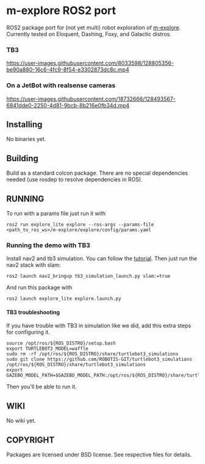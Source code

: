# m-explore ROS2 port

ROS2 package port for (not yet multi) robot exploration of [m-explore](https://github.com/hrnr/m-explore). Currently tested on Eloquent, Dashing, Foxy, and Galactic distros.


### TB3
https://user-images.githubusercontent.com/8033598/128805356-be90a880-16c6-4fc9-8f54-e3302873dc8c.mp4


### On a JetBot with realsense cameras
https://user-images.githubusercontent.com/18732666/128493567-6841dde0-2250-4d81-9bcb-8b216e0fb34d.mp4



Installing
----------

No binaries yet.

Building
--------

Build as a standard colcon package. There are no special dependencies needed
(use rosdep to resolve dependencies in ROS). 

RUNNING
-------
To run with a params file just run it with
```
ros2 run explore_lite explore --ros-args --params-file <path_to_ros_ws>/m-explore/explore/config/params.yaml
```

### Running the demo with TB3
Install nav2 and tb3 simulation. You can follow the [tutorial](https://navigation.ros.org/getting_started/index.html#installation).
Then just run the nav2 stack with slam:
```
ros2 launch nav2_bringup tb3_simulation_launch.py slam:=true
```

And run this package with
```
ros2 launch explore_lite explore.launch.py
```


#### TB3 troubleshooting
If you have trouble with TB3 in simulation like we did, add this extra steps for configuring it.

```
source /opt/ros/${ROS_DISTRO}/setup.bash
export TURTLEBOT3_MODEL=waffle
sudo rm -rf /opt/ros/${ROS_DISTRO}/share/turtlebot3_simulations
sudo git clone https://github.com/ROBOTIS-GIT/turtlebot3_simulations /opt/ros/${ROS_DISTRO}/share/turtlebot3_simulations
export GAZEBO_MODEL_PATH=$GAZEBO_MODEL_PATH:/opt/ros/${ROS_DISTRO}/share/turtlebot3_simulations/turtlebot3_gazebo/models
```
Then you'll be able to run it.

WIKI
----
No wiki yet.


COPYRIGHT
---------

Packages are licensed under BSD license. See respective files for details.
